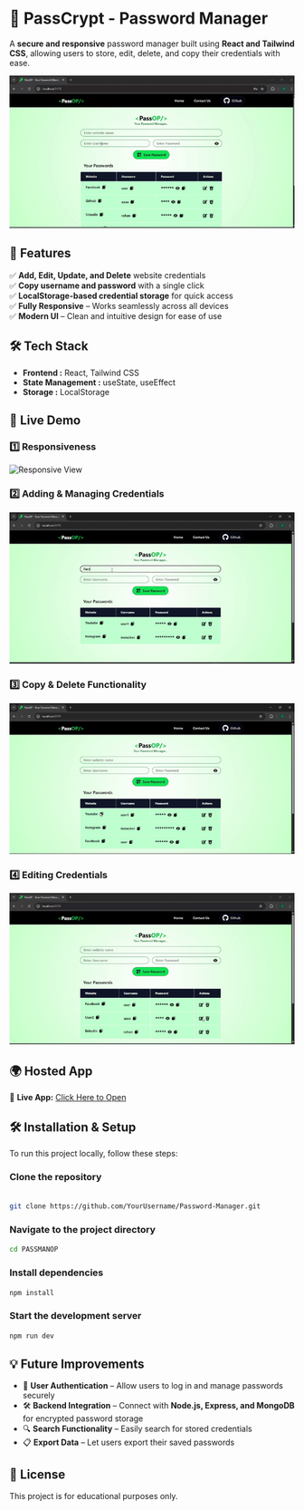 # 🔐 PassCrypt - Password Manager

A **secure and responsive** password manager built using **React and Tailwind CSS**, allowing users to store, edit, delete, and copy their credentials with ease.

![Password Manager Preview](gifs/preview.gif)


## 🚀 Features  
✅ **Add, Edit, Update, and Delete** website credentials  
✅ **Copy username and password** with a single click  
✅ **LocalStorage-based credential storage** for quick access  
✅ **Fully Responsive** – Works seamlessly across all devices  
✅ **Modern UI** – Clean and intuitive design for ease of use  


## 🛠️ Tech Stack  
- **Frontend :** React, Tailwind CSS  
- **State Management :** useState, useEffect  
- **Storage :** LocalStorage  


## 🎥 Live Demo  

### 1️⃣ Responsiveness  
![Responsive View](gifs/responsiveCheck.gif)  


### 2️⃣ Adding & Managing Credentials  
![Manage Credentials](gifs/addPass.gif)  


### 3️⃣ Copy & Delete Functionality  
![Copy & Delete](gifs/deleteCopy.gif) 


### 4️⃣ Editing Credentials  
![Edit Credentials](gifs/edit.gif)  



## 🌍 Hosted App  
🔗 **Live App:** [Click Here to Open](https://67e01fc3c32c9d4c10c48d8d--poetic-snickerdoodle-1d3bb5.netlify.app/)  


## 🛠️ Installation & Setup  
To run this project locally, follow these steps:  


### Clone the repository
```sh

git clone https://github.com/YourUsername/Password-Manager.git
```
### Navigate to the project directory
```sh
cd PASSMANOP
```

### Install dependencies
```sh
npm install
```

### Start the development server
```sh
npm run dev
```

## 💡 Future Improvements  
- 🔑 **User Authentication** – Allow users to log in and manage passwords securely  
- 🛠️ **Backend Integration** – Connect with **Node.js, Express, and MongoDB** for encrypted password storage  
- 🔍 **Search Functionality** – Easily search for stored credentials  
- 📋 **Export Data** – Let users export their saved passwords  

## 📜 License  
This project is for educational purposes only.  

